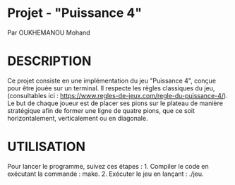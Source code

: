 # Projet - "Puissance 4"

Par OUKHEMANOU Mohand

# DESCRIPTION

Ce projet consiste en une implémentation du jeu "Puissance 4", conçue pour être jouée sur un terminal. 
Il respecte les règles classiques du jeu, (consultables ici : https://www.regles-de-jeux.com/regle-du-puissance-4/).
Le but de chaque joueur est de placer ses pions sur le plateau de manière stratégique afin de former une ligne de quatre pions, que ce soit horizontalement, verticalement ou en diagonale.

# **UTILISATION**

Pour lancer le programme, suivez ces étapes :
    1. Compiler le code en exécutant la commande : make.
    2. Exécuter le jeu en lançant : ./jeu.